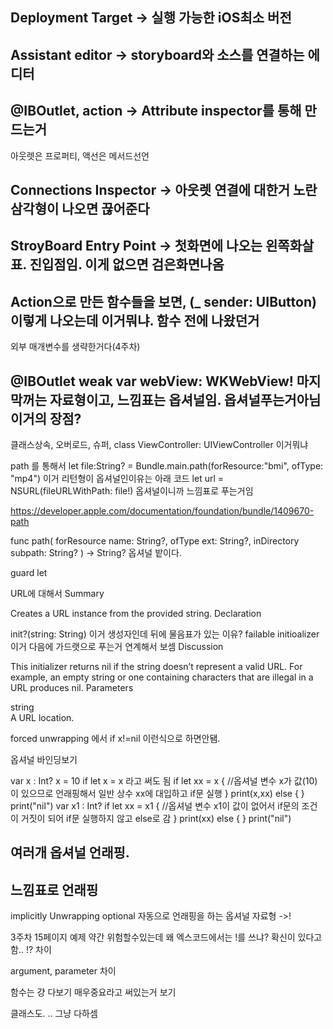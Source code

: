 ## Deployment Target -> 실행 가능한 iOS최소 버전

## Assistant editor -> storyboard와 소스를 연결하는 에디터

## @IBOutlet, action -> Attribute inspector를 통해 만드는거
아웃렛은 프로퍼티, 액선은 메서드선언

## Connections Inspector -> 아웃렛 연결에 대한거 노란삼각형이 나오면 끊어준다

## StroyBoard Entry Point -> 첫화면에 나오는 왼쪽화살표. 진입점임. 이게 없으면 검은화면나옴

## Action으로 만든 함수들을 보면, (_ sender: UIButton) 이렇게 나오는데 이거뭐냐. 함수 전에 나왔던거
외부 매개변수를 생략한거다(4주차)

##    @IBOutlet weak var webView: WKWebView! 마지막꺼는 자료형이고, 느낌표는 옵셔널임. 옵셔널푸는거아님 이거의 장점?


클래스상속, 오버로드, 슈퍼, class ViewController: UIViewController 이거뭐냐

path 를 통해서 
let file:String? = Bundle.main.path(forResource:"bmi", ofType: "mp4")
이거 리턴형이 옵셔널인이유는 아래 코드
let url = NSURL(fileURLWithPath: file!)
옵셔널이니까 느낌표로 푸는거임


https://developer.apple.com/documentation/foundation/bundle/1409670-path

func path(
    forResource name: String?,
    ofType ext: String?,
    inDirectory subpath: String?
) -> String?
옵셔널 밭이다.


guard let


URL에 대해서
Summary

Creates a URL instance from the provided string.
Declaration

init?(string: String)   이거 생성자인데 뒤에 물음표가 있는 이유? failable initioalizer 이거 다음에 가드랫으로 푸는거 연계해서 보셈
Discussion

This initializer returns nil if the string doesn’t represent a valid URL. For example, an empty string or one containing characters that are illegal in a URL produces nil.
Parameters

string	
A URL location.



forced unwrapping 에서 if x!=nil 이런식으로 하면안됌.

옵셔널 바인딩보기

var x : Int?
x = 10 if let x = x 라고 써도 됨
if let xx = x { //옵셔널 변수 x가 값(10)이 있으므로 언래핑해서 일반 상수 xx에 대입하고 if문 실행 } print(x,xx)
else {
} print("nil")
var x1 : Int?
if let xx = x1 { //옵셔널 변수 x1이 값이 없어서 if문의 조건이 거짓이 되어 if문 실행하지 않고 else로 감 } print(xx)
else {
} print("nil")

## 여러개 옵셔널 언래핑.

## 느낌표로 언래핑
implicitly Unwrapping optional
자동으로 언래핑을 하는 옵셔널 자료형 ->!

3주차 15페이지 예제
약간 위험할수있는데 왜 엑스코드에서는 !를 쓰냐? 확신이 있다고 함..
!? 차이

argument, parameter 차이

함수는 걍 다보기
매우중요라고 써있는거 보기

클래스도.
..
그냥 다하셈

